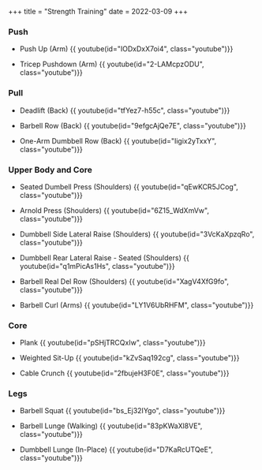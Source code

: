 +++
title = "Strength Training"
date = 2022-03-09
+++


### Push

- Push Up (Arm)
{{ youtube(id="IODxDxX7oi4", class="youtube")}}

- Tricep Pushdown (Arm)
{{ youtube(id="2-LAMcpzODU", class="youtube")}}


### Pull

- Deadlift (Back)
{{ youtube(id="tfYez7-h55c", class="youtube")}}

- Barbell Row (Back)
{{ youtube(id="9efgcAjQe7E", class="youtube")}}

- One-Arm Dumbbell Row (Back)
{{ youtube(id="Iigix2yTxxY", class="youtube")}}


### Upper Body and Core
- Seated Dumbell Press (Shoulders)
{{ youtube(id="qEwKCR5JCog", class="youtube")}}

- Arnold Press (Shoulders)
{{ youtube(id="6Z15_WdXmVw", class="youtube")}}

- Dumbbell Side Lateral Raise (Shoulders)
{{ youtube(id="3VcKaXpzqRo", class="youtube")}}

- Dumbbell Rear Lateral Raise - Seated (Shoulders)
{{ youtube(id="q1mPicAs1Hs", class="youtube")}}

- Barbell Real Del Row (Shoulders)
{{ youtube(id="XagV4XfG9fo", class="youtube")}}

- Barbell Curl (Arms)
{{ youtube(id="LY1V6UbRHFM", class="youtube")}}

### Core

- Plank
{{ youtube(id="pSHjTRCQxIw", class="youtube")}}

- Weighted Sit-Up
{{ youtube(id="kZvSaq192cg", class="youtube")}}

- Cable Crunch
{{ youtube(id="2fbujeH3F0E", class="youtube")}}


### Legs

- Barbell Squat
{{ youtube(id="bs_Ej32IYgo", class="youtube")}}

- Barbell Lunge (Walking)
{{ youtube(id="83pKWaXl8VE", class="youtube")}}

- Dumbbell Lunge (In-Place)
{{ youtube(id="D7KaRcUTQeE", class="youtube")}}
